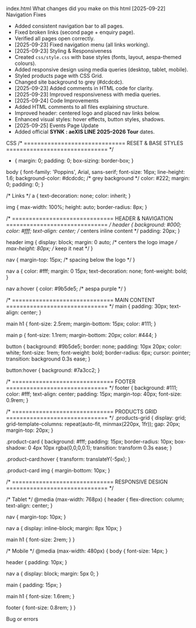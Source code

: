 index.html
What changes did you make on this html
[2025-09-22] Navigation Fixes
- Added consistent navigation bar to all pages.
- Fixed broken links (second page + enquiry page).
- Verified all pages open correctly.
- [2025-09-23] Fixed navigation menu (all links working).
- [2025-09-23] Styling & Responsiveness
- Created `css/style.css` with base styles (fonts, layout, aespa-themed colours).
- Added responsive design using media queries (desktop, tablet, mobile).
- Styled products page with CSS Grid.
- Changed site background to grey (#dcdcdc).
- [2025-09-23] Added comments in HTML code for clarity.
- [2025-09-23] Improved responsiveness with media queries.
- [2025-09-24] Code Improvements
- Added HTML comments to all files explaining structure.
- Improved header: centered logo and placed nav links below.
- Enhanced visual styles: hover effects, button styles, shadows.
- [2025-09-25] Events Page Update
- Added official **SYNK : aeXIS LINE 2025–2026 Tour** dates.

CSS
/* ==============================
   RESET & BASE STYLES
   ============================== */
* {
  margin: 0;
  padding: 0;
  box-sizing: border-box;
}

body {
  font-family: 'Poppins', Arial, sans-serif;
  font-size: 16px;
  line-height: 1.6;
  background-color: #dcdcdc; /* grey background */
  color: #222;
  margin: 0;
  padding: 0;
}

/* Links */
a {
  text-decoration: none;
  color: inherit;
}

img {
  max-width: 100%;
  height: auto;
  border-radius: 8px;
}

/* ==============================
   HEADER & NAVIGATION
   ============================== */
header {
  background: #000;
  color: #fff;
  text-align: center;   /* centers inline content */
  padding: 20px;
}

header img {
  display: block;
  margin: 0 auto;       /* centers the logo image */
  max-height: 80px;     /* keep it neat */
}

nav {
  margin-top: 15px;     /* spacing below the logo */
}

nav a {
  color: #fff;
  margin: 0 15px;
  text-decoration: none;
  font-weight: bold;
}

nav a:hover {
  color: #9b5de5;       /* aespa purple */
}

/* ==============================
   MAIN CONTENT
   ============================== */
main {
  padding: 30px;
  text-align: center;
}

main h1 {
  font-size: 2.5rem;
  margin-bottom: 15px;
  color: #111;
}

main p {
  font-size: 1.1rem;
  margin-bottom: 20px;
  color: #444;
}

button {
  background: #9b5de5;
  border: none;
  padding: 10px 20px;
  color: white;
  font-size: 1rem;
  font-weight: bold;
  border-radius: 6px;
  cursor: pointer;
  transition: background 0.3s ease;
}

button:hover {
  background: #7a3cc2;
}

/* ==============================
   FOOTER
   ============================== */
footer {
  background: #111;
  color: #fff;
  text-align: center;
  padding: 15px;
  margin-top: 40px;
  font-size: 0.9rem;
}

/* ==============================
   PRODUCTS GRID
   ============================== */
.products-grid {
  display: grid;
  grid-template-columns: repeat(auto-fit, minmax(220px, 1fr));
  gap: 20px;
  margin-top: 20px;
}

.product-card {
  background: #fff;
  padding: 15px;
  border-radius: 10px;
  box-shadow: 0 4px 10px rgba(0,0,0,0.1);
  transition: transform 0.3s ease;
}

.product-card:hover {
  transform: translateY(-5px);
}

.product-card img {
  margin-bottom: 10px;
}

/* ==============================
   RESPONSIVE DESIGN
   ============================== */

/* Tablet */
@media (max-width: 768px) {
  header {
    flex-direction: column;
    text-align: center;
  }
  
  nav {
    margin-top: 10px;
  }
  
  nav a {
    display: inline-block;
    margin: 8px 10px;
  }
  
  main h1 {
    font-size: 2rem;
  }
}

/* Mobile */
@media (max-width: 480px) {
  body {
    font-size: 14px;
  }
  
  header {
    padding: 10px;
  }
  
  nav a {
    display: block;
    margin: 5px 0;
  }
  
  main {
    padding: 15px;
  }
  
  main h1 {
    font-size: 1.6rem;
  }
  
  footer {
    font-size: 0.8rem;
  }
}

Bug or errors
